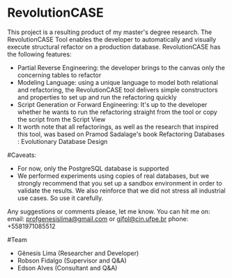 # RevolutionCASE
This project is a resulting product of my master's degree research.
 The RevolutionCASE Tool enables the developer to automatically and visually execute structural refactor on a production database. 
 RevolutionCASE has the following features: 
 - Partial Reverse Engineering: the developer brings to the canvas only the concerning tables to refactor 
 - Modeling Language: using a unique language to model both relational and refactoring, the RevolutionCASE tool delivers simple constructors and properties to set up and run the refactoring quickly 
- Script Generation or Forward Engineering: It's up to the developer whether he wants to run the refactoring straight from the tool or copy the script from the Script View
- It worth note that all refactorings, as well as the research that inspired this tool, was based on Pramod Sadalage's book Refactoring Databases : Evolutionary Database Design

#Caveats:
- For now, only the PostgreSQL database is supported
- We performed experiments using copies of real databases, but we strongly recommend that you set up a sandbox environment in order to validate the results. We also reinforce
that we did not stress all industrial use cases. So use it carefully.

Any suggestions or comments please, let me know. You can hit me on:
email: profgenesislima@gmail.com or gjfpl@cin.ufpe.br
phone: +5581971085512

#Team
- Gênesis Lima (Researcher and Developer)
- Robson Fidalgo (Supervisor and Q&A)
- Edson Alves (Consultant and Q&A)
